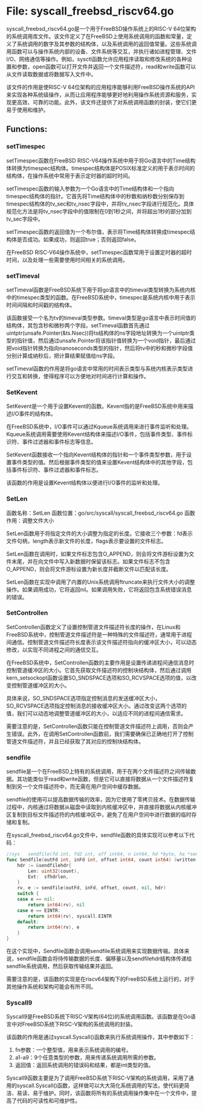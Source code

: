 # File: syscall_freebsd_riscv64.go

syscall_freebsd_riscv64.go是一个用于FreeBSD操作系统上的RISC-V 64位架构的系统调用库文件。该文件定义了在FreeBSD上使用系统调用的函数和常量，定义了系统调用的数字及其参数的结构体，以及系统调用的返回值常量。这些系统调用函数可以与操作系统内部的设备、文件系统等交互，并执行诸如进程管理、文件I/O、网络通信等操作。例如，sysctl函数允许应用程序读取和修改系统的各种设置和参数，open函数可以打开文件并返回一个文件描述符，read和write函数可以从文件读取数据或将数据写入文件中。

该文件的作用是使RISC-V 64位架构的应用程序能够利用FreeBSD操作系统的API来实现各种系统级操作，从而让应用程序能够更好地利用操作系统资源和服务，实现更高效、可靠的功能。此外，该文件还提供了对系统调用函数的封装，使它们更易于使用和维护。

## Functions:

### setTimespec

setTimespec函数在FreeBSD RISC-V64操作系统中用于将Go语言中的Time结构体转换为timespec结构体。timespec结构体是POSIX标准定义的用于表示时间的结构体，在操作系统中常用于表示定时器的超时时间。

setTimespec函数的输入参数为一个Go语言中的Time结构体和一个指向timespec结构体的指针。它首先将Time结构体中的秒数和纳秒数分别保存到timespec结构体的tv_sec和tv_nsec字段中，并将tv_nsec字段进行规范化。具体规范化方法是将tv_nsec字段中的值限制在0到1秒之间，并将超出1秒的部分加到tv_sec字段中。

setTimespec函数的返回值为一个布尔值，表示将Time结构体转换成timespec结构体是否成功。如果成功，则返回true；否则返回false。

在FreeBSD RISC-V64操作系统中，setTimespec函数常用于设置定时器的超时时间，以及处理一些需要使用时间相关的系统调用。



### setTimeval

setTimeval函数是FreeBSD系统下用于将go语言中的timeval类型转换为系统内核中的timespec类型的函数。在FreeBSD系统中，timespec是系统内核中用于表示时间间隔和时间戳的结构体。

该函数接受一个名为tv的timeval类型参数。timeval类型是go语言中表示时间值的结构体，其包含秒和微秒两个字段。setTimeval函数首先通过uintptr(unsafe.Pointer(&ts.Nsec))将ts结构体的ns字段地址转换为一个uintptr类型的指针值，然后通过unsafe.Pointer将该指针值转换为一个void指针，最后通过把void指针转换为指向nanoseconds类型的指针，然后将tv中的秒和微秒字段值分别计算成纳秒后，把计算结果赋值给ns字段。

setTimeval函数的作用是将go语言中常用的时间表示类型与系统内核表示类型进行交互和转换，使得程序可以方便地对时间进行计算和操作。



### SetKevent

SetKevent是一个用于设置Kevent的函数。Kevent指的是FreeBSD系统中用来描述I/O事件的结构体。

在FreeBSD系统中，I/O事件可以通过Kqueue系统调用来进行事件监听和处理。Kqueue系统调用需要使用Kevent结构体来描述I/O事件，包括事件类型、事件标识符、事件过滤器和事件标志等信息。

SetKevent函数接收一个指向Kevent结构体的指针和一个事件类型参数，用于设置事件类型的值。然后根据事件类型的值来设置Kevent结构体中的其他字段，包括事件标识符、事件过滤器和事件标志。

该函数的作用是设置Kevent结构体以便进行I/O事件的监听和处理。



### SetLen

函数名称：SetLen
函数位置：go/src/syscall/syscall_freebsd_riscv64.go
函数作用：调整文件大小

SetLen函数用于将指定文件的大小调整为指定的长度。它接收三个参数：fd表示文件句柄，length表示新文件的长度，flags表示要设置的文件标志。

SetLen函数在调用时，如果文件标志包含O_APPEND，则会将文件游标设置为文件末尾，并在向文件中写入新数据时保留该标志。如果文件标志不包含O_APPEND，则会将文件游标设置为新长度并截断文件以匹配该长度。

SetLen函数在实现中调用了内置的Unix系统调用ftruncate来执行文件大小的调整操作。如果调用成功，它将返回nil。如果调用失败，它将返回包含系统错误消息的错误。



### SetControllen

SetControllen函数定义了设置控制管道文件描述符长度的操作，在Linux和FreeBSD系统中，控制管道文件描述符是一种特殊的文件描述符，通常用于进程间通信。控制管道文件描述符长度表示该文件描述符指向的缓冲区大小，可以动态修改，以实现不同进程之间的通信交互。

在FreeBSD系统中，SetControllen函数的主要作用是设置传递进程间通信消息时控制管道缓冲区的大小。它首先获取文件描述符的控制块结构体，然后通过调用kern_setsockopt函数设置SO_SNDSPACE选项和SO_RCVSPACE选项的值，以改变控制管道缓冲区的大小。

具体来说，SO_SNDSPACE选项指定控制消息的发送缓冲区大小，SO_RCVSPACE选项指定控制消息的接收缓冲区大小。通过改变这两个选项的值，我们可以动态地调整管道缓冲区的大小，以适应不同的进程间通信需求。

需要注意的是，SetControllen函数只能在控制管道文件描述符上调用，否则会产生错误。此外，在调用SetControllen函数前，我们需要确保已正确地打开了控制管道文件描述符，并且已经获取了其对应的控制块结构体。



### sendfile

sendfile是一个在FreeBSD上特有的系统调用，用于在两个文件描述符之间传输数据。其功能类似于read和write函数，但是它可以直接将数据从一个文件描述符复制到另一个文件描述符中，而无需在用户空间中缓存数据。

sendfile的使用可以提高数据传输的效率，因为它使用了零拷贝技术。在数据传输过程中，内核通过将数据从磁盘中读取到内核缓冲区中，并直接将数据从内核缓冲区复制到目标文件描述符的内核缓冲区中，避免了在用户空间中进行数据的临时存储和复制。

在syscall_freebsd_riscv64.go文件中，sendfile函数的具体实现可以参考以下代码：

```go
//sys	sendfile(fd int, fd2 int, off int64, n int64, hd *byte, ha *sendfilehdr) (ret int, err error)
func Sendfile(outFd int, inFd int, offset int64, count int64) (written int64, err error) {
    hdr := &sendfilehdr{
        Len: uint32(count),
        Ext:  sfhdrlen,
    }
    rv, e := sendfile(outFd, inFd, offset, count, nil, hdr)
    switch {
    case e == nil:
        return int64(rv), nil
    case e == EINTR:
        return int64(rv), syscall.EINTR
    default:
        return int64(rv), e
    }
}
```

在这个实现中，Sendfile函数会调用sendfile系统调用来实现数据传输。具体来说，sendfile函数会将待传输数据的长度、偏移量以及sendfilehdr结构体传递给sendfile系统调用，然后获取传输结果并返回。

需要注意的是，该函数的实现是在riscv64架构下的FreeBSD系统上运行的，对于其他操作系统和架构可能会有所不同。



### Syscall9

Syscall9是FreeBSD系统下RISC-V架构(64位)的系统调用函数。该函数是在Go语言中对FreeBSD系统下RISC-V架构的系统调用的封装。

该函数的作用是通过syscall.Syscall()函数来执行系统调用操作，其中参数如下：

1. fn参数：一个整型值，用来表示系统调用的编号。
2. a1-a9：9个任意类型的参数，用来传递系统调用所需的参数。
3. 返回值：返回系统调用的错误码和结果，都是int类型的值。

Syscall9函数主要是为了调用FreeBSD系统下RISC-V架构的系统调用，采用了通用的syscall.Syscall()函数，这样做可以大大简化系统调用的写法，使代码更简洁、易读、易于维护。同时，该函数将所有的系统调用操作集中在一个文件中，提高了代码的可读性和可维护性。



